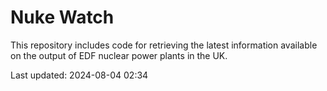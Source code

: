 # Nuke Watch

This repository includes code for retrieving the latest information available on the output of EDF nuclear power plants in the UK.

Last updated: 2024-08-04 02:34